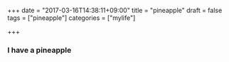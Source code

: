 +++
date = "2017-03-16T14:38:11+09:00"
title = "pineapple"
draft = false
tags = ["pineapple"]
categories = ["mylife"]

+++

### I have a pineapple

